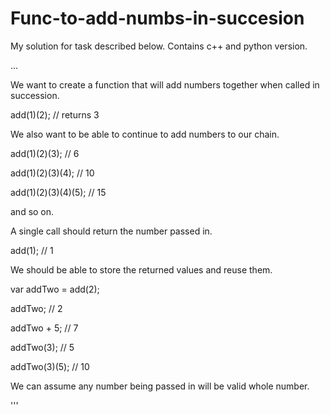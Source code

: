 # Func-to-add-numbs-in-succesion

My solution for task described below. Contains c++ and python version.

...

We want to create a function that will add numbers together when called in succession.

add(1)(2); // returns 3

We also want to be able to continue to add numbers to our chain.

add(1)(2)(3); // 6

add(1)(2)(3)(4); // 10

add(1)(2)(3)(4)(5); // 15

and so on.

A single call should return the number passed in.

add(1); // 1

We should be able to store the returned values and reuse them.

var addTwo = add(2);

addTwo; // 2

addTwo + 5; // 7

addTwo(3); // 5

addTwo(3)(5); // 10

We can assume any number being passed in will be valid whole number.

'''
